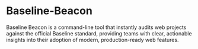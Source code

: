 # Baseline-Beacon
Baseline Beacon is a command-line tool that instantly audits web projects against the official Baseline standard, providing teams with clear, actionable insights into their adoption of modern, production-ready web features.
